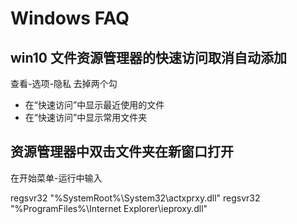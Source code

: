 # Windows FAQ

## win10 文件资源管理器的快速访问取消自动添加

查看-选项-隐私 去掉两个勾

* 在“快速访问”中显示最近使用的文件
* 在“快速访问”中显示常用文件夹

## 资源管理器中双击文件夹在新窗口打开

在开始菜单-运行中输入

regsvr32 "%SystemRoot%\\System32\\actxprxy.dll"
regsvr32 "%ProgramFiles%\\Internet Explorer\\ieproxy.dll"
